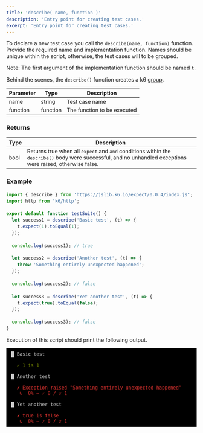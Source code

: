 ```yaml
---
title: 'describe( name, function )'
description: 'Entry point for creating test cases.'
excerpt: 'Entry point for creating test cases.'
---
```


To declare a new test case you call the `describe(name, function)` function. Provide the required name and implementation function.
Names should be unique within the script, otherwise, the test cases will to be grouped.

Note: The first argument of the implementation function should be named `t`.

Behind the scenes, the `describe()` function creates a k6 [group](/javascript-api/k6/group-name-fn).

| Parameter | Type     | Description                 |
| --------- | -------- | --------------------------- |
| name      | string   | Test case name              |
| function  | function | The function to be executed |

### Returns

| Type | Description                                                                                                                                                 |
| ---- | ----------------------------------------------------------------------------------------------------------------------------------------------------------- |
| bool | Returns true when all `expect` and `and` conditions within the `describe()` body were successful, and no unhandled exceptions were raised, otherwise false. |

### Example

<CodeGroup labels={[]}>

```javascript
import { describe } from 'https://jslib.k6.io/expect/0.0.4/index.js';
import http from 'k6/http';

export default function testSuite() {
  let success1 = describe('Basic test', (t) => {
    t.expect(1).toEqual(1);
  });

  console.log(success1); // true

  let success2 = describe('Another test', (t) => {
    throw 'Something entirely unexpected happened';
  });

  console.log(success2); // false

  let success3 = describe('Yet another test', (t) => {
    t.expect(true).toEqual(false);
  });

  console.log(success3); // false
}
```

</CodeGroup>

Execution of this script should print the following output.

![output](./images/test-output.png)
